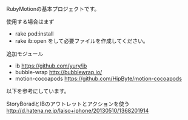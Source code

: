 RubyMotionの基本プロジェクトです。

使用する場合はまず
- rake pod:install
- rake ib:open
をして必要ファイルを作成してください。

追加モジュール

- ib https://github.com/yury/ib
- bubble-wrap http://bubblewrap.io/
- motion-cocoapods https://github.com/HipByte/motion-cocoapods

以下を参考にしています。

StoryBoradとIBのアウトレットとアクションを使う
http://d.hatena.ne.jp/laiso+iphone/20130510/1368201914

